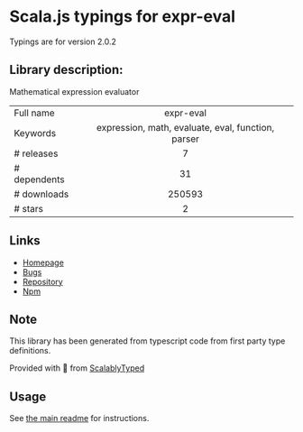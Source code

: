
# Scala.js typings for expr-eval

Typings are for version 2.0.2

## Library description:
Mathematical expression evaluator

|                    |                 |
| ------------------ | :-------------: |
| Full name          | expr-eval |
| Keywords           | expression, math, evaluate, eval, function, parser |
| # releases         | 7 |
| # dependents       | 31 |
| # downloads        | 250593 |
| # stars            | 2 |

## Links
- [Homepage](https://github.com/silentmatt/expr-eval#readme)
- [Bugs](https://github.com/silentmatt/expr-eval/issues)
- [Repository](https://github.com/silentmatt/expr-eval)
- [Npm](https://www.npmjs.com/package/expr-eval)
    


## Note
This library has been generated from typescript code from first party type definitions.

Provided with :purple_heart: from [ScalablyTyped](https://github.com/oyvindberg/ScalablyTyped)

## Usage
See [the main readme](../../readme.md) for instructions.


